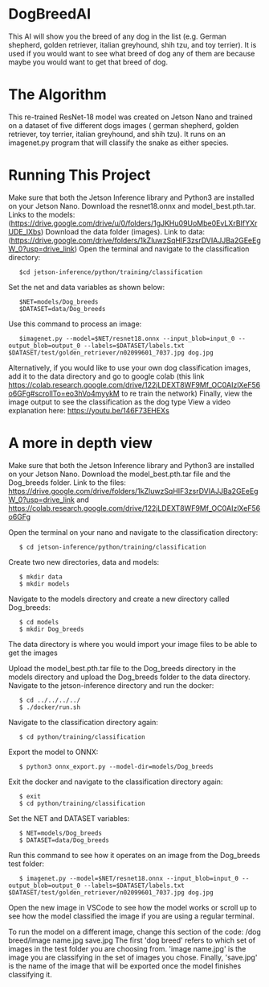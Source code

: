 # DogBreedAI
This AI will show you the breed of any dog in the list (e.g. German shepherd, golden retriever, italian greyhound, shih tzu, and toy terrier). It is used if you would want to see what breed of dog any of them are because maybe you would want to get that breed of dog. 

# The Algorithm
This re-trained ResNet-18 model was created on Jetson Nano and trained on a dataset of five different dogs images ( german shepherd, golden retriever, toy terrier, italian greyhound, and shih tzu). It runs on an imagenet.py program that will classify the snake as either species.

# Running This Project
Make sure that both the Jetson Inference library and Python3 are installed on your Jetson Nano.
Download the resnet18.onnx and model_best.pth.tar. Links to the models: (https://drive.google.com/drive/u/0/folders/1gJKHu09UoMbe0EvLXrBIfYXrUDE_lXbs)
Download the data folder (images). Link to data: (https://drive.google.com/drive/folders/1kZluwzSqHIF3zsrDVIAJJBa2GEeEgW_0?usp=drive_link)
Open the terminal and navigate to the classification directory:
```
   $cd jetson-inference/python/training/classification
```
Set the net and data variables as shown below:
```
   $NET=models/Dog_breeds
   $DATASET=data/Dog_breeds
```
Use this command to process an image:
```
   $imagenet.py --model=$NET/resnet18.onnx --input_blob=input_0 --output_blob=output_0 --labels=$DATASET/labels.txt $DATASET/test/golden_retriever/n02099601_7037.jpg dog.jpg
```
Alternatively, if you would like to use your own dog classification images, add it to the data directory and go to google colab (this link https://colab.research.google.com/drive/122jLDEXT8WF9Mf_OC0AIzlXeF56o6GFg#scrollTo=eo3hVo4myykM to re train the network)
Finally, view the image output to see the classification as the dog type
View a video explanation here: https://youtu.be/146F73EHEXs

# A more in depth view
Make sure that both the Jetson Inference library and Python3 are installed on your Jetson Nano.
Download the model_best.pth.tar file and the Dog_breeds folder. Link to the files: https://drive.google.com/drive/folders/1kZluwzSqHIF3zsrDVIAJJBa2GEeEgW_0?usp=drive_link and https://colab.research.google.com/drive/122jLDEXT8WF9Mf_OC0AIzlXeF56o6GFg

Open the terminal on your nano and navigate to the classification directory:
```
   $ cd jetson-inference/python/training/classification
```
Create two new directories, data and models:
```
   $ mkdir data
   $ mkdir models
```
Navigate to the models directory and create a new directory called Dog_breeds:
```
   $ cd models
   $ mkdir Dog_breeds
```
The data directory is where you would import your image files to be able to get the images

Upload the model_best.pth.tar file to the Dog_breeds directory in the models directory and upload the Dog_breeds folder to the data directory.
Navigate to the jetson-inference directory and run the docker:
```
   $ cd ../../../../
   $ ./docker/run.sh
```
Navigate to the classification directory again:
```
   $ cd python/training/classification
```
Export the model to ONNX:
```
   $ python3 onnx_export.py --model-dir=models/Dog_breeds
```
Exit the docker and navigate to the classification directory again:
```
   $ exit
   $ cd python/training/classification
```
Set the NET and DATASET variables:
```
   $ NET=models/Dog_breeds
   $ DATASET=data/Dog_breeds
```
Run this command to see how it operates on an image from the Dog_breeds test folder:
```
   $ imagenet.py --model=$NET/resnet18.onnx --input_blob=input_0 --output_blob=output_0 --labels=$DATASET/labels.txt $DATASET/test/golden_retriever/n02099601_7037.jpg dog.jpg
```
Open the new image in VSCode to see how the model works or scroll up to see how the model classified the image if you are using a regular terminal.

To run the model on a different image, change this section of the code: /dog breed/image name.jpg save.jpg
The first 'dog breed' refers to which set of images in the test folder you are choosing from. 'image name.jpg' is the image you are classifying in the set of images you chose. Finally, 'save.jpg' is the name of the image that will be exported once the model finishes classifying it.
